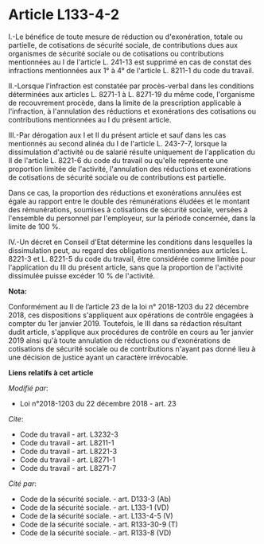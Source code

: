 # Article L133-4-2

I.-Le bénéfice de toute mesure de réduction ou d'exonération, totale ou partielle, de cotisations de sécurité sociale, de
contributions dues aux organismes de sécurité sociale ou de cotisations ou contributions mentionnées au I de l'article L.
241-13 est supprimé en cas de constat des infractions mentionnées aux 1° à 4° de l'article L. 8211-1 du code du travail.

II.-Lorsque l'infraction est constatée par procès-verbal dans les conditions déterminées aux articles L. 8271-1 à L. 8271-19
du même code, l'organisme de recouvrement procède, dans la limite de la prescription applicable à l'infraction, à
l'annulation des réductions et exonérations des cotisations ou contributions mentionnées au I du présent article.

III.-Par dérogation aux I et II du présent article et sauf dans les cas mentionnés au second alinéa du I de l'article L.
243-7-7, lorsque la dissimulation d'activité ou de salarié résulte uniquement de l'application du II de l'article L. 8221-6
du code du travail ou qu'elle représente une proportion limitée de l'activité, l'annulation des réductions et exonérations de
cotisations de sécurité sociale ou de contributions est partielle.

Dans ce cas, la proportion des réductions et exonérations annulées est égale au rapport entre le double des rémunérations
éludées et le montant des rémunérations, soumises à cotisations de sécurité sociale, versées à l'ensemble du personnel par
l'employeur, sur la période concernée, dans la limite de 100 %.

IV.-Un décret en Conseil d'Etat détermine les conditions dans lesquelles la dissimulation peut, au regard des obligations
mentionnées aux articles L. 8221-3 et L. 8221-5 du code du travail, être considérée comme limitée pour l'application du III
du présent article, sans que la proportion de l'activité dissimulée puisse excéder 10 % de l'activité.

**Nota:**

Conformément au II de l’article 23 de la loi n° 2018-1203 du 22 décembre 2018, ces dispositions s'appliquent aux opérations
de contrôle engagées à compter du 1er janvier 2019. Toutefois, le III dans sa rédaction résultant dudit article, s'applique
aux procédures de contrôle en cours au 1er janvier 2019 ainsi qu'à toute annulation de réductions ou d'exonérations de
cotisations de sécurité sociale ou de contributions n'ayant pas donné lieu à une décision de justice ayant un caractère
irrévocable.

**Liens relatifs à cet article**

_Modifié par_:

  - Loi n°2018-1203 du 22 décembre 2018 - art. 23

_Cite_:

  - Code du travail - art. L3232-3
  - Code du travail - art. L8211-1
  - Code du travail - art. L8221-3
  - Code du travail - art. L8271-1
  - Code du travail - art. L8271-7

_Cité par_:

  - Code de la sécurité sociale. - art. D133-3 (Ab)
  - Code de la sécurité sociale. - art. L133-1 (VD)
  - Code de la sécurité sociale. - art. L133-4-5 (V)
  - Code de la sécurité sociale. - art. R133-30-9 (T)
  - Code de la sécurité sociale. - art. R133-8 (VD)
